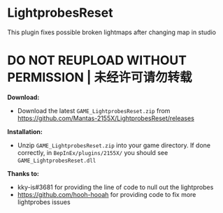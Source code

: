 # LightprobesReset

This plugin fixes possible broken lightmaps after changing map in studio

# DO NOT REUPLOAD WITHOUT PERMISSION | 未经许可请勿转载

**Download:**  
* Download the latest `GAME_LightprobesReset.zip` from https://github.com/Mantas-2155X/LightprobesReset/releases  

**Installation:**  
* Unzip `GAME_LightprobesReset.zip` into your game directory. If done correctly, in `BepInEx/plugins/2155X/` you should see `GAME_LightprobesReset.dll`  

**Thanks to:**
* kky-is#3681 for providing the line of code to null out the lightprobes  
* https://github.com/hooh-hooah for providing code to fix more lightprobes issues
